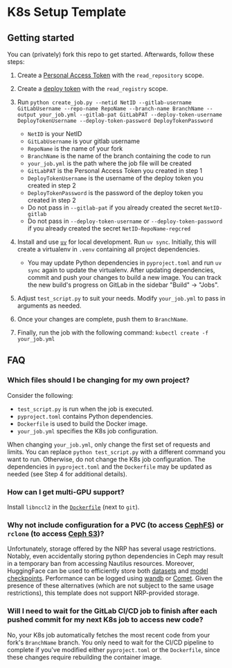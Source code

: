 # K8s Setup Template



## Getting started

You can (privately) fork this repo to get started. Afterwards, follow these steps:

1. Create a [Personal Access Token](https://docs.gitlab.com/ee/user/profile/personal_access_tokens.html) with the `read_repository` scope.
2. Create a [deploy token](https://docs.gitlab.com/ce/user/project/deploy_tokens/) with the `read_registry` scope.
3. Run `python create_job.py --netid NetID --gitlab-username GitLabUsername --repo-name RepoName --branch-name BranchName --output your_job.yml --gitlab-pat GitLabPAT --deploy-token-username DeployTokenUsername --deploy-token-password DeployTokenPassword`
    - `NetID` is your NetID
    - `GitLabUsername` is your gitlab username
    - `RepoName` is the name of your fork
    - `BranchName` is the name of the branch containing the code to run
    - `your_job.yml` is the path where the job file will be created
    - `GitLabPAT` is the Personal Access Token you created in step 1
    - `DeployTokenUsername` is the username of the deploy token you created in step 2
    - `DeployTokenPassword` is the password of the deploy token you created in step 2
    - Do not pass in `--gitlab-pat` if you already created the secret `NetID-gitlab`
    - Do not pass in `--deploy-token-username` or `--deploy-token-password` if you already created the secret `NetID-RepoName-regcred`

4. Install and use [`uv`](https://docs.astral.sh/uv/getting-started/installation/) for local development. Run `uv sync`. Initially, this will create a virtualenv in `.venv` containing all project dependencies.
    - You may update Python dependencies in `pyproject.toml` and run `uv sync` again to update the virtualenv. After updating dependencies, commit and push your changes to build a new image. You can track the new build\'s progress on GitLab in the sidebar \"Build\" -> \"Jobs\".
5. Adjust `test_script.py` to suit your needs. Modify `your_job.yml` to pass in arguments as needed.
6. Once your changes are complete, push them to `BranchName`.
7. Finally, run the job with the following command: `kubectl create -f your_job.yml`

## FAQ

### Which files should I be changing for my own project?

Consider the following:
- `test_script.py` is run when the job is executed.
- `pyproject.toml` contains Python dependencies.
- `Dockerfile` is used to build the Docker image.
- `your_job.yml` specifies the K8s job configuration.

When changing `your_job.yml`, only change the first set of requests and limits. You can replace `python test_script.py` with a different command you want to run. Otherwise, do not change the K8s job configuration. The dependencies in `pyproject.toml` and the `Dockerfile` may be updated as needed (see Step 4 for additional details).

### How can I get multi-GPU support?

Install `libnccl2` in the [`Dockerfile`](https://gitlab.nrp-nautilus.io/varuniyer/k8s-setup-template/-/blob/main/Dockerfile?ref_type=heads#L8) (next to `git`).

### Why not include configuration for a PVC (to access [CephFS](https://nrp.ai/documentation/userdocs/storage/ceph/)) or `rclone` (to access [Ceph S3](https://nrp.ai/documentation/userdocs/storage/ceph-s3/))?

Unfortunately, storage offered by the NRP has several usage restrictions. Notably, even accidentally storing python dependencies in Ceph may result in a temporary ban from accessing Nautilus resources. Moreover, HuggingFace can be used to efficiently store both [datasets](https://huggingface.co/docs/datasets/en/create_dataset) and [model checkpoints](https://huggingface.co/docs/huggingface_hub/en/guides/upload). Performance can be logged using [wandb](https://docs.wandb.ai/) or [Comet](https://www.comet.com/docs/). Given the presence of these alternatives (which are not subject to the same usage restrictions), this template does not support NRP-provided storage.

### Will I need to wait for the GitLab CI/CD job to finish after each pushed commit for my next K8s job to access new code?

No, your K8s job automatically fetches the most recent code from your fork's `BranchName` branch. You only need to wait for the CI/CD pipeline to complete if you've modified either `pyproject.toml` or the `Dockerfile`, since these changes require rebuilding the container image.